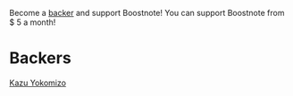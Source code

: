 Become a [backer](https://salt.bountysource.com/teams/boostnote) and support Boostnote!
You can support Boostnote from $ 5 a month!

# Backers
[Kazu Yokomizo](https://twitter.com/kazup_bot)
